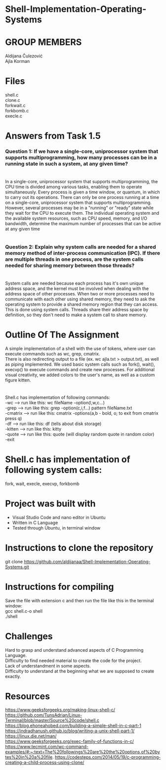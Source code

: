 # Shell-Implementation-Operating-Systems
# GROUP MEMBERS
Aldijana Čulezović <br />
Ajla Korman

# Files
shell.c <br />
clone.c <br />
forkwait.c <br />
forkbomb.c <br />
execle.c <br />


# Answers from Task 1.5
### Question 1: If we have a single-core, uniprocessor system that supports multiprogramming, how many processes can be in a running state in such a system, at any given  time?
# 
In a single-core, uniprocessor system that supports multiprogramming, the CPU time is divided among various tasks, enabling them to operate simultaneously. Every process is given a time window, or quantum, in which to carry out its operations. There can only be one process running at a time on a single-core, uniprocessor system that supports multiprogramming. However, several processes may be in a "running" or "ready" state while they wait for the CPU to execute them. The individual operating system and the available system resources, such as CPU speed, memory, and I/O bandwidth, determine the maximum number of processes that can be active at any given time

#
### Question 2: Explain why system calls are needed for a shared memory method of inter-process communication (IPC). If there are multiple threads in one process, are the system calls needed for sharing memory between those threads?
#
System calls are needed because each process has it's own unique address space, and the kernel must be involved when dealing with the address space of other processes.
When two or more processes need to communicate with each other using shared memory, they need to ask the operating system to provide a shared memory region that they can access. This is done using system calls. Threads share their address space by definition, so they don't need to make a system call to share memory.
# Outline Of The Assignment
A simple implementation of a shell with the use of tokens, where user can execute commands such as wc, grep, cmatrix.<br />
There is also redirecting output to a file (ex. wc ajla.txt > output.txt),  as well as piping implemented. We used basic system calls such as fork(), wait(), execvp() to execute commands and create new processes.
For additional visual creativity, we added colors to the user's name, as well as a custom figure kitten.
# 
Shell.c has implementation of following commands: <br />
-wc --> run like this: wc fileName -option(l,w,c...) <br />
-grep --> run like this: grep -option(c,i,f...) pattern fileName.txt <br />
-cmatrix --> run like this: cmatrix -options(a,b - bold, o; to exit from cmatrix press q) <br />
-df --> run like this: df (tells about disk storage) <br />
-kitten --> run like this: kitty <br />
-quote --> run like this: quote (will display random quote in random color) <br />
-exit <br />



# Shell.c has implementation of following system calls:
fork, wait, execle, execvp, forkbomb
#
# Project was built with
- Visual Studio Code and nano editor in Ubuntu
- Written in C Language
- Tested through Ubuntu, in terminal window

# Instructions to clone the repository
git clone https://github.com/aldijanaa/Shell-Implementation-Operating-Systems.git
# Instructions for compiling
Save the file with extension c and then run the file like this in the terminal window: <br />
gcc shell.c-o shell <br/>
./shell <br/>

# Challenges
Hard to grasp and understand advanced aspects of C Programming Language. <br/>
Difficulty to find needed material to create the code for the project. <br/>
Lack of understandment in some aspects. <br/>
Difficulty to understand at the beginning what we are supposed to create exactly. <br/>
# Resources
https://www.geeksforgeeks.org/making-linux-shell-c/
https://github.com/TunsAdrian/Linux-Terminal/blob/master/Source%20code/shell.c
https://blog.ehoneahobed.com/building-a-simple-shell-in-c-part-1
https://indradhanush.github.io/blog/writing-a-unix-shell-part-1/
https://linux.die.net/man/  
https://www.geeksforgeeks.org/exec-family-of-functions-in-c/
https://www.tecmint.com/wc-command-examples/#:~:text=The%20followings%20are%20the%20options,of%20bytes%20in%20a%20file.
https://codesteps.com/2014/05/19/c-programming-creating-a-child-process-using-clone/





